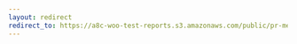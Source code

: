 ```yaml
---
layout: redirect
redirect_to: https://a8c-woo-test-reports.s3.amazonaws.com/public/pr-merge/40918/e2e/index.html
---
```

